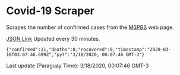 # Covid-19 Scraper

Scrapes the number of confirmed cases from the [MSPBS](https://www.mspbs.gov.py/covid-19.php) web page.

[JSON Link](https://jmayalag.github.io/covid19-scrape/cases.json)
Updated every 30 minutes.
```
{"confirmed":11,"deaths":0,"recovered":0,"timestamp":"2020-03-18T03:07:46.699Z","pyt":"3/18/2020, 00:07:46 GMT-3"}
```
Last update (Paraguay Time): 3/18/2020, 00:07:46 GMT-3